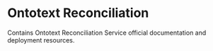 # Ontotext Reconciliation

Contains Ontotext Reconciliation Service official documentation and deployment resources.
